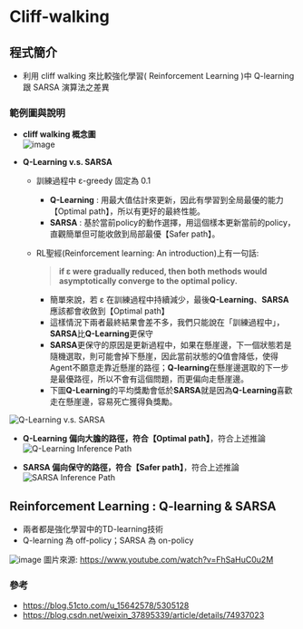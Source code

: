 # Cliff-walking
## 程式簡介
* 利用 cliff walking 來比較強化學習( Reinforcement Learning )中 Q-learning 跟 SARSA 演算法之差異

### 範例圖與說明
* **cliff walking 概念圖**  
![image](https://user-images.githubusercontent.com/93152909/210701183-d360d113-0a41-4dbc-88f7-6fa6fec7d8ac.png)

* **Q-Learning v.s.  SARSA**  
  * 訓練過程中 ε-greedy 固定為 0.1
    * **Q-Learning** : 用最大值估計來更新，因此有學習到全局最優的能力【Optimal path】，所以有更好的最終性能。
    * **SARSA** : 基於當前policy的動作選擇，用這個樣本更新當前的policy，直觀簡單但可能收斂到局部最優【Safer path】。

  * RL聖經(Reinforcement learning: An introduction)上有一句話: 
  
    > **if ε were gradually reduced, then both methods would asymptotically converge to the optimal policy.**
    
      * 簡單來說，若 ε 在訓練過程中持續減少，最後**Q-Learning**、**SARSA**應該都會收斂到【Optimal path】
      * 這樣情況下兩者最終結果會差不多，我們只能說在「訓練過程中」，**SARSA**比**Q-Learning**更保守
      * **SARSA**更保守的原因是更新過程中，如果在懸崖邊，下一個狀態若是隨機選取，則可能會掉下懸崖，因此當前狀態的Q值會降低，使得Agent不願意走靠近懸崖的路徑；**Q-learning**在懸崖邊選取的下一步是最優路徑，所以不會有這個問題，而更偏向走懸崖邊。
      * 下圖**Q-Learning**的平均獎勵會低於**SARSA**就是因為**Q-Learning**喜歡走在懸崖邊，容易死亡獲得負獎勵。

![Q-Learning v.s. SARSA](https://user-images.githubusercontent.com/93152909/210696601-66d77a5b-ae65-4520-b365-2a5838dec590.png)

* **Q-Learning 偏向大膽的路徑，符合【Optimal path】**，符合上述推論  
![Q-Learning Inference Path](https://user-images.githubusercontent.com/93152909/210696564-0e28d890-2a2e-44d0-8512-42402e5e8c37.png)

* **SARSA 偏向保守的路徑，符合【Safer path】**，符合上述推論  
![SARSA Inference Path](https://user-images.githubusercontent.com/93152909/210696583-2e80dd5c-05c7-4c78-a298-f9ed6d819c53.png)

## Reinforcement Learning : Q-learning & SARSA
* 兩者都是強化學習中的TD-learning技術
* Q-learning 為 off-policy；SARSA 為 on-policy

![image](https://user-images.githubusercontent.com/93152909/210693355-dd3889ea-b8a3-4721-814b-d408699e5983.png)
圖片來源: https://www.youtube.com/watch?v=FhSaHuC0u2M

### 參考
* https://blog.51cto.com/u_15642578/5305128
* https://blog.csdn.net/weixin_37895339/article/details/74937023
